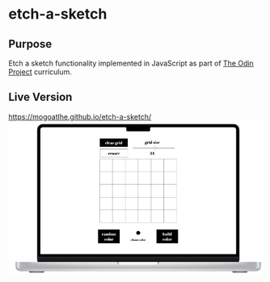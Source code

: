 # etch-a-sketch

## Purpose
Etch a sketch functionality implemented in JavaScript as part of [The Odin Project](https://theodinproject.com) curriculum.


## Live Version

https://mogoatlhe.github.io/etch-a-sketch/
![](images/design.png)